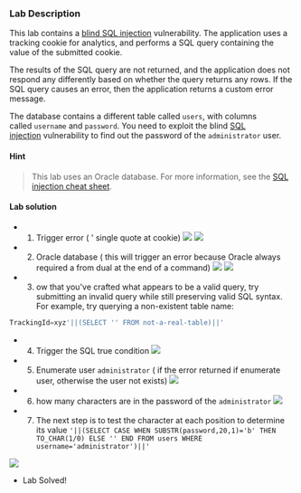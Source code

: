 
### Lab Description

This lab contains a [blind SQL injection](https://portswigger.net/web-security/sql-injection/blind) vulnerability. The application uses a tracking cookie for analytics, and performs a SQL query containing the value of the submitted cookie.

The results of the SQL query are not returned, and the application does not respond any differently based on whether the query returns any rows. If the SQL query causes an error, then the application returns a custom error message.

The database contains a different table called `users`, with columns called `username` and `password`. You need to exploit the blind [SQL injection](https://portswigger.net/web-security/sql-injection) vulnerability to find out the password of the `administrator` user.

#### Hint

> This lab uses an Oracle database. For more information, see the [SQL injection cheat sheet](https://portswigger.net/web-security/sql-injection/cheat-sheet).


#### Lab solution

- 1. Trigger error ( ' single quote at cookie)
![](../img/Paste_image_20230529183051.png)
![](../img/Paste_image_20230529183117.png)

- 2. Oracle database ( this will trigger an error because Oracle always required a from dual at the end of a command)
![](../img/Paste_image_20230529183623.png)
![](../img/Paste_image_20230529183724.png)

- 3. ow that you've crafted what appears to be a valid query, try submitting an invalid query while still preserving valid SQL syntax. For example, try querying a non-existent table name:
```sql
TrackingId=xyz'||(SELECT '' FROM not-a-real-table)||'
```
- 4. Trigger the SQL true condition
![](../img/Paste_image_20230529184138.png)

- 5. Enumerate user `administrator` ( if the error returned if enumerate user, otherwise the user not exists)
![](../img/Paste_image_20230529184303.png)

- 6. how many characters are in the password of the `administrator`
![](../img/Paste_image_20230529184516.png)
- 7. The next step is to test the character at each position to determine its value
`'||(SELECT CASE WHEN SUBSTR(password,20,1)='b' THEN TO_CHAR(1/0) ELSE '' END FROM users WHERE username='administrator')||'`

![](../img/Paste_image_20230529185110.png)

- Lab Solved!


